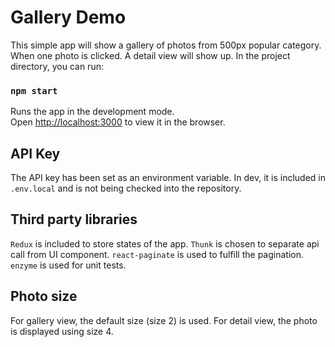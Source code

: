 # Gallery Demo

This simple app will show a gallery of photos from 500px popular category. When one photo is clicked. A detail view will show up. In the project directory, you can run:

### `npm start`

Runs the app in the development mode.<br>
Open [http://localhost:3000](http://localhost:3000) to view it in the browser.

## API Key

The API key has been set as an environment variable. In dev, it is included in `.env.local` and is not being checked into the repository.

## Third party libraries

`Redux` is included to store states of the app. `Thunk` is chosen to separate api call from UI component. `react-paginate` is used to fulfill the pagination. `enzyme` is used for unit tests.

## Photo size

For gallery view, the default size (size 2) is used. For detail view, the photo is displayed using size 4.